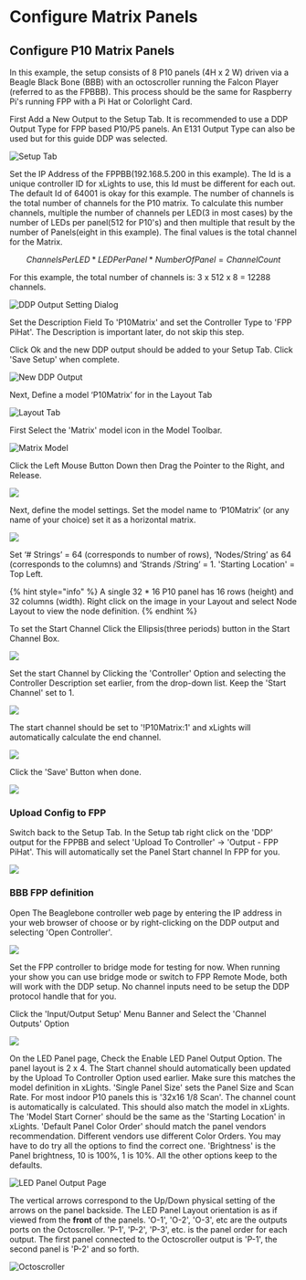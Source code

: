 # Configure Matrix Panels

## **Configure P10 Matrix Panels**

In this example, the setup consists of 8 P10 panels \(4H x 2 W\) driven via a Beagle Black Bone \(BBB\) with an octoscroller running the Falcon Player \(referred to as the FPBBB\). This process should be the same for Raspberry Pi's running FPP with a Pi Hat or Colorlight Card.

First Add a New Output to the Setup Tab. It is recommended to use a DDP Output Type for FPP based P10/P5 panels. An E131 Output Type can also be used but for this guide DDP was selected.

![Setup Tab](../.gitbook/assets/image%20%28499%29.png)

Set the IP Address of the FPPBB\(192.168.5.200 in this example\). The Id is a unique controller ID for xLights to use, this Id must be different for each out. The default Id of 64001 is okay for this example. The number of channels is the total number of channels for the P10 matrix. To calculate this number channels, multiple the number of channels per LED\(3 in most cases\) by the number of LEDs per panel\(512 for P10's\) and then multiple that result by the number of Panels\(eight in this example\). The final values is the total channel for the Matrix.

$$
Channels Per LED  * LED Per Panel * NumberOfPanel  = Channel Count
$$

For this example, the total number of channels is: 3 x 512 x 8 = 12288 channels.

![DDP Output Setting Dialog](../.gitbook/assets/image%20%28738%29.png)

Set the Description Field To 'P10Matrix' and set the Controller Type to 'FPP PiHat'. The Description is important later, do not skip this step.

Click Ok and the new DDP output should be added to your Setup Tab. Click 'Save Setup' when complete.

![New DDP Output](../.gitbook/assets/image%20%2846%29.png)

Next, Define a model ‘P10Matrix’ for in the Layout Tab

![Layout Tab](../.gitbook/assets/image%20%28706%29.png)

First Select the 'Matrix' model icon in the Model Toolbar.

![Matrix Model ](../.gitbook/assets/image%20%28556%29.png)

Click the Left Mouse Button Down then Drag the Pointer to the Right, and Release.

![](../.gitbook/assets/image%20%28130%29.png)

Next, define the model settings. Set the model name to ‘P10Matrix’ \(or any name of your choice\) set it as a horizontal matrix.

![](../.gitbook/assets/image%20%28314%29.png)

Set ‘\# Strings’ = 64 \(corresponds to number of rows\), ‘Nodes/String’ as 64 \(corresponds to the columns\) and ‘Strands /String’ = 1. 'Starting Location' = Top Left.

{% hint style="info" %}
A single 32 \* 16 P10 panel has 16 rows \(height\) and 32 columns \(width\). Right click on the image in your Layout and select Node Layout to view the node definition.
{% endhint %}

To set the Start Channel Click the Ellipsis\(three periods\) button in the Start Channel Box.

![](../.gitbook/assets/image%20%28690%29.png)

Set the start Channel by Clicking the 'Controller' Option and selecting the Controller Description set earlier, from the drop-down list. Keep the 'Start Channel' set to 1.

![](../.gitbook/assets/image%20%2815%29.png)

The start channel should be set to '!P10Matrix:1' and xLights will automatically calculate the end channel.

![](../.gitbook/assets/image%20%28265%29.png)

Click the 'Save' Button when done.

![](../.gitbook/assets/image%20%28822%29.png)

### Upload Config to FPP

Switch back to the Setup Tab. In the Setup tab right click on the 'DDP' output for the FPPBB and select 'Upload To Controller' -&gt; 'Output - FPP PiHat'. This will automatically set the Panel Start channel In FPP for you.

![](../.gitbook/assets/image%20%28565%29.png)

### **BBB FPP definition**

Open The Beaglebone controller web page by entering the IP address in your web browser of choose or by right-clicking on the DDP output and selecting 'Open Controller'.

![](../.gitbook/assets/image%20%28676%29.png)

Set the FPP controller to bridge mode for testing for now. When running your show you can use bridge mode or switch to FPP Remote Mode, both will work with the DDP setup. No channel inputs need to be setup the DDP protocol handle that for you.

Click the 'Input/Output Setup' Menu Banner and Select the 'Channel Outputs' Option

![](../.gitbook/assets/image%20%28305%29.png)

On the LED Panel page, Check the Enable LED Panel Output Option. The panel layout is 2 x 4. The Start channel should automatically been updated by the Upload To Controller Option used earlier. Make sure this matches the model definition in xLights. 'Single Panel Size' sets the Panel Size and Scan Rate. For most indoor P10 panels this is '32x16 1/8 Scan'. The channel count is automatically is calculated. This should also match the model in xLights. The 'Model Start Corner' should be the same as the 'Starting Location' in xLights. 'Default Panel Color Order' should match the panel vendors recommendation. Different vendors use different Color Orders. You may have to do try all the options to find the correct one. 'Brightness' is the Panel brightness, 10 is 100%, 1 is 10%. All the other options keep to the defaults.

![LED Panel Output Page](../.gitbook/assets/image%20%2893%29.png)

The vertical arrows correspond to the Up/Down physical setting of the arrows on the panel backside. The LED Panel Layout orientation is as if viewed from the **front** of the panels. 'O-1', 'O-2', 'O-3', etc are the outputs ports on the Octoscroller. 'P-1', 'P-2', 'P-3', etc. is the panel order for each output. The first panel connected to the Octoscroller output is 'P-1', the second panel is 'P-2' and so forth.

![Octoscroller](../.gitbook/assets/image%20%2892%29.png)

